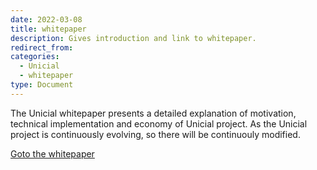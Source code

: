 ```yaml
---
date: 2022-03-08
title: whitepaper
description: Gives introduction and link to whitepaper.
redirect_from:
categories:
  - Unicial
  - whitepaper
type: Document
---
```


The Unicial whitepaper presents a detailed explanation of motivation, technical implementation and economy of Unicial project. As the Unicial project is continuously evolving, so there will be continuouly modified.

[Goto the whitepaper](https://unicial.org/whitepaper.pdf)
